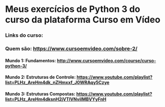 # Meus exercícios de Python 3 do curso da plataforma Curso em Vídeo

### Links do curso:

### Quem são: https://www.cursoemvideo.com/sobre-2/

#### Mundo 1: Fundamentos: http://www.cursoemvideo.com/course/curso-python-3/

#### Mundo 2: Estruturas de Controle: https://www.youtube.com/playlist?list=PLHz_AreHm4dk_nZHmxxf_J0WRAqy5Czye

#### Mundo 3: Estruturas Compostas: https://www.youtube.com/playlist?list=PLHz_AreHm4dksnH2jVTIVNviIMBVYyFnH

